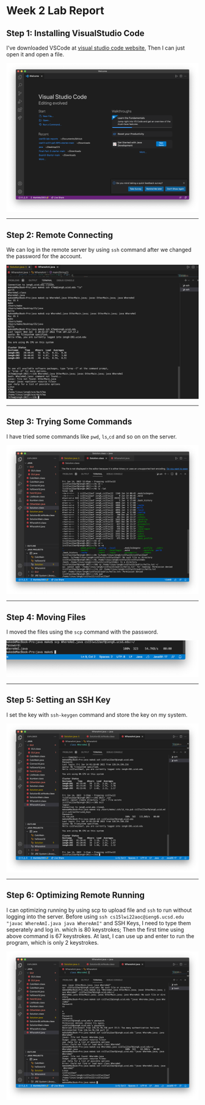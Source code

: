 # Week 2 Lab Report

## Step 1: Installing VisualStudio Code

I've downloaded VSCode at [visual studio code website](https://code.visualstudio.com/), Then I can just open it and open a file.

![Image](./screenshots/installing.png)

---
## Step 2: Remote Connecting

We can log in the remote server by using `ssh` command after we changed the password for the account.

![Image](./screenshots/remote.png)

---
## Step 3: Trying Some Commands

I have tried some commands like `pwd`, `ls`,`cd` and so on on the server.

![Image](./screenshots/trying.png)

---

## Step 4: Moving Files

I moved the files using the `scp` command with the password.

![Image](./screenshots/moving.png)

---

## Step 5: Setting an SSH Key

I set the key with `ssh-keygen` command and store the key on my system.

![Image](./screenshots/key.png)

---

## Step 6: Optimizing Remote Running

I can optimizing running by using scp to upload file and `ssh` to run without logging into the server. Before using `ssh cs15lwi22aoc@ieng6.ucsd.edu "javac WhereAmI.java java WhereAmI"` and SSH Keys, I need to type them seperately and log in. which is 80 keystrokes; Then the first time using above command is 67 keystrokes. At last, I can use up and enter to run the program, which is only 2 keystrokes.

![Image](./screenshots/opt.png)
